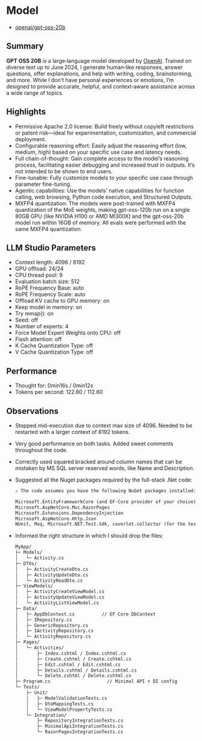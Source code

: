 # Model

- [openai/gpt-oss-20b](https://huggingface.co/openai/gpt-oss-20b)

## Summary

**GPT OSS 20B** is a large‑language model developed by [OpenAI](https://openai.com/open-models/). Trained on diverse text up to June 2024, I generate human‑like responses, answer questions, offer explanations, and help with writing, coding, brainstorming, and more. While I don’t have personal experiences or emotions, I’m designed to provide accurate, helpful, and context‑aware assistance across a wide range of topics.

## Highlights

- Permissive Apache 2.0 license: Build freely without copyleft restrictions or patent risk—ideal for experimentation, customization, and commercial deployment.
- Configurable reasoning effort: Easily adjust the reasoning effort (low, medium, high) based on your specific use case and latency needs.
- Full chain-of-thought: Gain complete access to the model’s reasoning process, facilitating easier debugging and increased trust in outputs. It’s not intended to be shown to end users.
- Fine-tunable: Fully customize models to your specific use case through parameter fine-tuning.
- Agentic capabilities: Use the models’ native capabilities for function calling, web browsing, Python code execution, and Structured Outputs.
- MXFP4 quantization: The models were post-trained with MXFP4 quantization of the MoE weights, making gpt-oss-120b run on a single 80GB GPU (like NVIDIA H100 or AMD MI300X) and the gpt-oss-20b model run within 16GB of memory. All evals were performed with the same MXFP4 quantization.

## LLM Studio Parameters

- Context length: 4096 / 8192
- GPU offload: 24/24
- CPU thread pool: 9
- Evaluation batch size: 512
- RoPE Frequency Base: auto
- RoPE Frequency Scale: auto
- Offload KV cache to GPU memory: on
- Keep model in memory: on
- Try mmap(): on
- Seed: off
- Number of experts: 4
- Force Model Expert Weights onto CPU: off
- Flash attention: off
- K Cache Quantization Type: off
- V Cache Quantization Type: off

## Performance

- Thought for: 0min16s / 0min12s
- Tokens per second: 122.60 / 112.60

## Observations

- Stopped mid-execution due to context max size of 4096. Needed to be restarted with a larger context of 8192 tokens.
- Very good performance on both tasks. Added sweet comments throughout the code.
- Correctly used squared bracked around column names that can be mistaken by MS SQL server reserved words, like Name and Description.
- Suggested all the Nuget packages required by the full-stack .Net code:

    ```txt
    ⚠️ The code assumes you have the following NuGet packages installed:

    Microsoft.EntityFrameworkCore (and EF‑Core provider of your choice)
    Microsoft.AspNetCore.Mvc.RazorPages
    Microsoft.Extensions.DependencyInjection
    Microsoft.AspNetCore.Http.Json
    NUnit, Moq, Microsoft.NET.Test.Sdk, coverlet.collector (for the tests)
    ```

- Informed the right structure in which I should drop the files:

    ```txt
    MyApp/
    ├─ Models/
    │   └─ Activity.cs
    ├─ DTOs/
    │   ├─ ActivityCreateDto.cs
    │   ├─ ActivityUpdateDto.cs
    │   └─ ActivityReadDto.cs
    ├─ ViewModels/
    │   ├─ ActivityCreateViewModel.cs
    │   ├─ ActivityUpdateViewModel.cs
    │   └─ ActivityListViewModel.cs
    ├─ Data/
    │   ├─ AppDbContext.cs          // EF Core DbContext
    │   ├─ IRepository.cs
    │   ├─ GenericRepository.cs
    │   ├─ IActivityRepository.cs
    │   └─ ActivityRepository.cs
    ├─ Pages/
    │   └─ Activities/
    │       ├─ Index.cshtml / Index.cshtml.cs
    │       ├─ Create.cshtml / Create.cshtml.cs
    │       ├─ Edit.cshtml / Edit.cshtml.cs
    │       ├─ Details.cshtml / Details.cshtml.cs
    │       └─ Delete.cshtml / Delete.cshtml.cs
    ├─ Program.cs                     // Minimal API + DI config
    └─ Tests/
        ├─ Unit/
        │   ├─ ModelValidationTests.cs
        │   ├─ DtoMappingTests.cs
        │   └─ ViewModelPropertyTests.cs
        └─ Integration/
            ├─ RepositoryIntegrationTests.cs
            ├─ MinimalApiIntegrationTests.cs
            └─ RazorPagesIntegrationTests.cs
    ```
